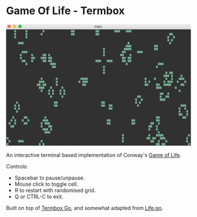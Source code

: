 # Game Of Life - Termbox

![Game Of Life](/img/gol.gif)

An interactive terminal based implementation of Conway's
[Game of Life](https://en.wikipedia.org/wiki/Conway%27s_Game_of_Life).

Controls:

- Spacebar to pause/unpause.
- Mouse click to toggle cell.
- R to restart with randomised grid.
- Q or CTRL-C to exit.

Built on top of [Termbox Go](https://github.com/nsf/termbox-go), and somewhat adapted from
[Life.go](https://golang.org/doc/play/life.go).

